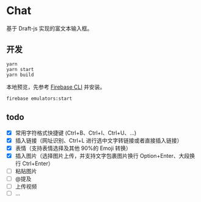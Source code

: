 # Chat

基于 Draft-js 实现的富文本输入框。

## 开发

```shell
yarn
yarn start
yarn build
```

本地预览，先参考 [Firebase CLI](https://firebase.google.com/docs/cli?authuser=0#install_the_firebase_cli) 并安装。

```shell
firebase emulators:start
```

## todo

- [x] 常用字符格式快捷键 (Ctrl+B、Ctrl+I、Ctrl+U、...)
- [x] 插入链接（网址识别、Ctrl+L 进行选中文字转链接或者直接插入链接）
- [x] 表情（支持表情选择及其他 90%的 Emoji 转换）
- [x] 插入图片（选择图片上传，并支持文字包裹图片换行 Option+Enter、大段换行 Ctrl+Enter）
- [ ] 粘贴图片
- [ ] @提及
- [ ] 上传视频
- [ ] ...
